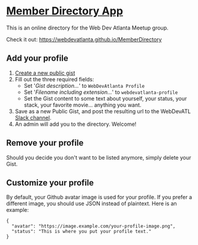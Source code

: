 # [Member Directory App](https://webdevatlanta.github.io/MemberDirectory)

This is an online directory for the Web Dev Atlanta Meetup group.

Check it out: https://webdevatlanta.github.io/MemberDirectory

## Add your profile
1. [Create a new public gist](https://gist.github.com/)
2. Fill out the three required fields:
    - Set '_Gist description..._' to `WebDevAtlanta Profile`
    - Set '_Filename including extension..._' to `webdevatlanta-profile`
    - Set the Gist content to some text about yourself, your status, your stack, your favorite movie... anything you want.
3. Save as a new Public Gist, and post the resulting url to the WebDevATL [Slack channel](https://webdevatlanta.slack.com).
4. An admin will add you to the directory. Welcome!

## Remove your profile
Should you decide you don't want to be listed anymore, simply delete your Gist.

## Customize your profile
By default, your Github avatar image is used for your profile. If you prefer a different image, you should use JSON instead of plaintext. Here is an example:

```
{
  "avatar": "https://image.example.com/your-profile-image.png",
  "status": "This is where you put your profile text."
}
```
